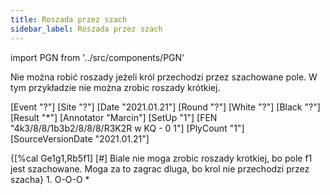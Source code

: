 ```yaml
---
title: Roszada przez szach
sidebar_label: Roszada przez szach
---
```


import PGN from '../src/components/PGN'

Nie można robić roszady jeżeli król przechodzi przez szachowane pole.
W tym przykładzie nie można zrobic roszady krótkiej.

<PGN>
[Event "?"] [Site "?"]
[Date "2021.01.21"]
[Round "?"]
[White "?"]
[Black "?"]
[Result "*"]
[Annotator "Marcin"]
[SetUp "1"]
[FEN "4k3/8/8/1b3b2/8/8/8/R3K2R w KQ - 0 1"]
[PlyCount "1"]
[SourceVersionDate "2021.01.21"]

{[%cal Ge1g1,Rb5f1] [#] Biale nie moga zrobic roszady krotkiej, bo pole f1
jest szachowane. Moga za to zagrac dluga, bo krol nie przechodzi przez szacha} 1. O-O-O *
</PGN>

